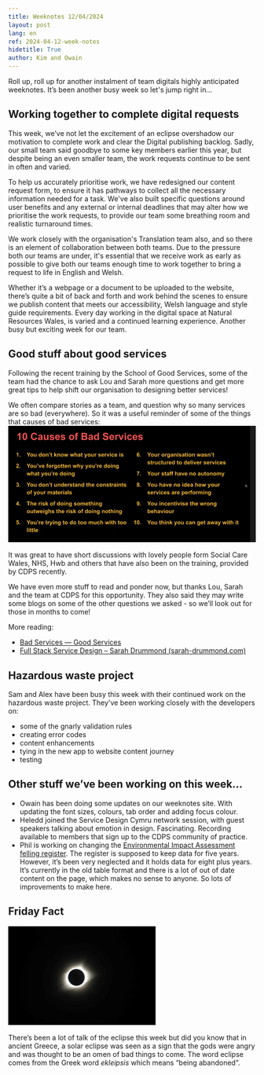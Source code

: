 ```yaml
---
title: Weeknotes 12/04/2024
layout: post
lang: en
ref: 2024-04-12-week-notes
hidetitle: True
author: Kim and Owain
---
```


Roll up, roll up for another instalment of team digitals highly anticipated weeknotes. It’s been another busy week so let's jump right in… 

## Working together to complete digital requests

This week, we’ve not let the excitement of an eclipse overshadow our motivation to complete work and clear the Digital publishing backlog. Sadly, our small team said goodbye to some key members earlier this year, but despite being an even smaller team, the work requests continue to be sent in often and varied.

To help us accurately prioritise work, we have redesigned our content request form, to ensure it has pathways to collect all the necessary information needed for a task. We've also built specific questions around user benefits and any external or internal deadlines that may alter how we prioritise the work requests, to provide our team some breathing room and realistic turnaround times. 

We work closely with the organisation's Translation team also, and so there is an element of collaboration between both teams. Due to the pressure both our teams are under, it's essential that we receive work as early as possible to give both our teams enough time to work together to bring a request to life in English and Welsh. 

Whether it’s a webpage or a document to be uploaded to the website, there’s quite a bit of back and forth and work behind the scenes to ensure we publish content that meets our accessibility, Welsh language and style guide requirements. Every day working in the digital space at Natural Resources Wales, is varied and a continued learning experience. Another busy but exciting week for our team.

## Good stuff about good services

Following the recent training by the School of Good Services, some of the team had the chance to ask Lou and Sarah more questions and get more great tips to help shift our organisation to designing better services!

We often compare stories as a team, and question why so many services are so bad (everywhere). So it was a useful reminder of some of the things that causes of bad services: 
![](https://github.com/nrw-digital/week-notes/blob/2df8456f3ab5b94a338274f716a4c9469edcdbf5/images/10%20causes%20of%20bad%20services.png?raw=true) 

It was great to have short discussions with lovely people form Social Care Wales, NHS, Hwb and others that have also been on the training, provided by CDPS recently.

We have even more stuff to read and ponder now, but thanks Lou, Sarah and the team at CDPS for this opportunity. They also said they may write some blogs on some of the other questions we asked - so we’ll look out for those in months to come!

More reading: 
+ [Bad Services — Good Services](https://good.services/blog/bad-services-are-bad)
+ [Full Stack Service Design – Sarah Drummond (sarah-drummond.com)](https://sarah-drummond.com/full-stack-service-design/)

## Hazardous waste project

Sam and Alex have been busy this week with their continued work on the hazardous waste project. They've been working closely with the developers on:

+ some of the gnarly validation rules
+ creating error codes
+ content enhancements
+ tying in the new app to website content journey
+ testing

## Other stuff we’ve been working on this week…
+ Owain has been doing some updates on our weeknotes site. With updating the font sizes, colours, tab order and adding focus colour.
+ Heledd joined the Service Design Cymru network session, with guest speakers talking about emotion in design. Fascinating. Recording available to members that sign up to the CDPS community of practice.
+ Phil is working on changing the <a rel="nofollow" href="https://naturalresources.wales/guidance-and-advice/environmental-topics/woodlands-and-forests/environmental-impact-assessment-for-forestry-activity/environmental-impact-assessment-for-forestry-activity/?lang=en">Environmental Impact Assessment felling register</a>. The register is supposed to keep data for five years. However, it’s been very neglected and it holds data for eight plus years. It’s currently in the old table format and there is a lot of out of date content on the page, which makes no sense to anyone. So lots of improvements to make here.

## Friday Fact

![](https://github.com/nrw-digital/week-notes/blob/5e1d7af4ca6c7ba792378a02dc6ddba97a2db48a/images/eclipse.jpg?raw=true) 

There’s been a lot of talk of the eclipse this week but did you know that in ancient Greece, a solar eclipse was seen as a sign that the gods were angry and was thought to be an omen of bad things to come. The word eclipse comes from the Greek word *ekleipsis* which means “being abandoned”.
